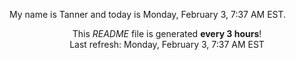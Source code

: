 My name is Tanner and today is Monday, February 3, 7:37 AM EST.

<p align="center">This <i>README</i> file is generated <b>every 3 hours</b>!</br>Last refresh: Monday, February 3, 7:37 AM EST<br /></p>
